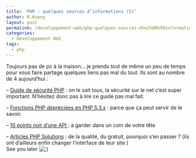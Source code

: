 ```yaml
---
title: 'PHP : quelques sources d’informations (5)'
author: R.Kueny
layout: post
permalink: /developpement-web/php-quelques-sources-d%e2%80%99informations-5
categories:
  - Développement Web
tags:
  - php
---
```

Toujours pas de pc à la maison&#8230; je prends tout de même un peu de temps pour vous faire partage quelques liens pas mal du tout. Ils sont au nombre de 4 aujourd&rsquo;hui :

&#8211; <a href="http://phpsec.org/projects/guide/fr/" target="_blank">Guide de sécurité PHP</a> : on le sait tous, la sécurité sur le net c&rsquo;est super important. N&rsquo;hésitez donc pas à lire ce guide pas mal fait.

&#8211; <a href="http://us2.php.net/manual/en/migration53.deprecated.php" target="_blank">Fonctions PHP dépréciées en PHP 5.3.x</a> : parce que ça peut servir de le savoir.

&#8211; <a href="http://blog.smwhr.net/2009/09/29/signes-que-lappli-web-que-vous-developpez-est-merdique/" target="_blank">10 points noir d&rsquo;une API </a>: à garder dans un coin de votre tête

&#8211; <a href="http://phpsolmag.org/fr/magazine/article" target="_blank">Articles PHP Solutions</a> : de la qualité, du gratuit, pourquoi s&rsquo;en passer ? (ils ont d&rsquo;ailleurs enfin changer l&rsquo;interface de leur site )  
See you later <img src="http://rkueny.fr/wp-includes/images/smilies/icon_wink.gif" alt=";)" class="wp-smiley" />